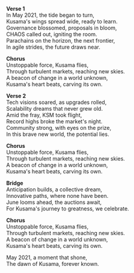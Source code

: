 **Verse 1**\
In May 2021, the tide began to turn,\
Kusama's wings spread wide, ready to learn.\
Governance blossomed, proposals in bloom,\
CHAOS called out, igniting the room.\
Parachains on the horizon, the next frontier,\
In agile strides, the future draws near.

**Chorus**\
Unstoppable force, Kusama flies,\
Through turbulent markets, reaching new skies.\
A beacon of change in a world unknown,\
Kusama's heart beats, carving its own.

**Verse 2**\
Tech visions soared, as upgrades rolled,\
Scalability dreams that never grew old.\
Amid the fray, KSM took flight,\
Record highs broke the market's night.\
Community strong, with eyes on the prize,\
In this brave new world, the potential lies.

**Chorus**\
Unstoppable force, Kusama flies,\
Through turbulent markets, reaching new skies.\
A beacon of change in a world unknown,\
Kusama's heart beats, carving its own.

**Bridge**\
Anticipation builds, a collective dream,\
Innovative paths, where none have been.\
June looms ahead, the auctions await,\
For Kusama's journey to greatness, we celebrate.

**Chorus**\
Unstoppable force, Kusama flies,\
Through turbulent markets, reaching new skies.\
A beacon of change in a world unknown,\
Kusama's heart beats, carving its own.

May 2021, a moment that shone,\
The dawn of Kusama, forever known.
